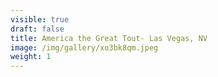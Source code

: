 ```yaml
---
visible: true
draft: false
title: America the Great Tout- Las Vegas, NV
image: /img/gallery/xo3bk8qm.jpeg
weight: 1
---
```

